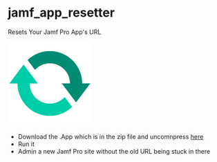 # jamf_app_resetter
Resets Your Jamf Pro App's URL

![logo](https://github.com/zackn9ne/jamf_app_resetter/blob/master/AppIcon.png)

- Download the .App which is in the zip file and uncomnpress [here](https://github.com/zackn9ne/jamf_app_resetter/blob/master/Jamf%20App%20Resetter.zip)
- Run it
- Admin a new Jamf Pro site without the old URL being stuck in there
